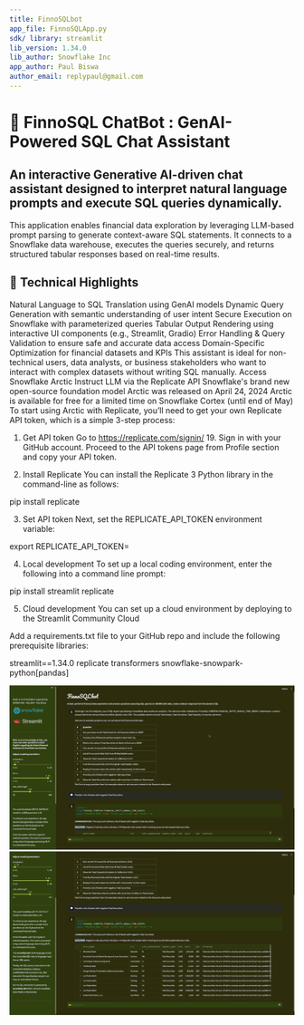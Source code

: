 ```yaml
---
title: FinnoSQLbot
app_file: FinnoSQLApp.py
sdk/ library: streamlit
lib_version: 1.34.0
lib_author: Snowflake Inc
app_author: Paul Biswa
author_email: replypaul@gmail.com
---
```



# 💬 FinnoSQL ChatBot : GenAI-Powered SQL Chat Assistant
## An interactive Generative AI-driven chat assistant designed to interpret natural language prompts and execute SQL queries dynamically.
This application enables financial data exploration by leveraging LLM-based prompt parsing to generate context-aware SQL statements. It connects to a Snowflake data warehouse, executes the queries securely, and returns structured tabular responses based on real-time results.

## 🔧 Technical Highlights
Natural Language to SQL Translation using GenAI models
Dynamic Query Generation with semantic understanding of user intent
Secure Execution on Snowflake with parameterized queries
Tabular Output Rendering using interactive UI components (e.g., Streamlit, Gradio)
Error Handling & Query Validation to ensure safe and accurate data access
Domain-Specific Optimization for financial datasets and KPIs
This assistant is ideal for non-technical users, data analysts, or business stakeholders who want to interact with complex datasets without writing SQL manually.
Access Snowflake Arctic Instruct LLM via the Replicate API
Snowflake's brand new open-source foundation model Arctic was released on April 24, 2024
Arctic is available for free for a limited time on Snowflake Cortex (until end of May)
To start using Arctic with Replicate, you’ll need to get your own Replicate API token, which is a simple 3-step process:

1. Get API token
Go to https://replicate.com/signin/ 19.
Sign in with your GitHub account.
Proceed to the API tokens page from Profile section and copy your API token.

2. Install Replicate
You can install the Replicate 3 Python library in the command-line as follows:

pip install replicate

3. Set API token
Next, set the REPLICATE_API_TOKEN environment variable:

export REPLICATE_API_TOKEN=<paste-your-token-here>

4. Local development
To set up a local coding environment, enter the following into a command line prompt:

pip install streamlit replicate

5. Cloud development
You can set up a cloud environment by deploying to the Streamlit Community Cloud

Add a requirements.txt file to your GitHub repo and include the following prerequisite libraries:

streamlit==1.34.0
replicate
transformers
snowflake-snowpark-python[pandas]



![Landing Page of the FinnoSQLbot App](<FinnoSQLBot App UI.png>)
![Landing Page scroll bottom section of the App ](<FinnoSQLBot App UI 02.png>)
